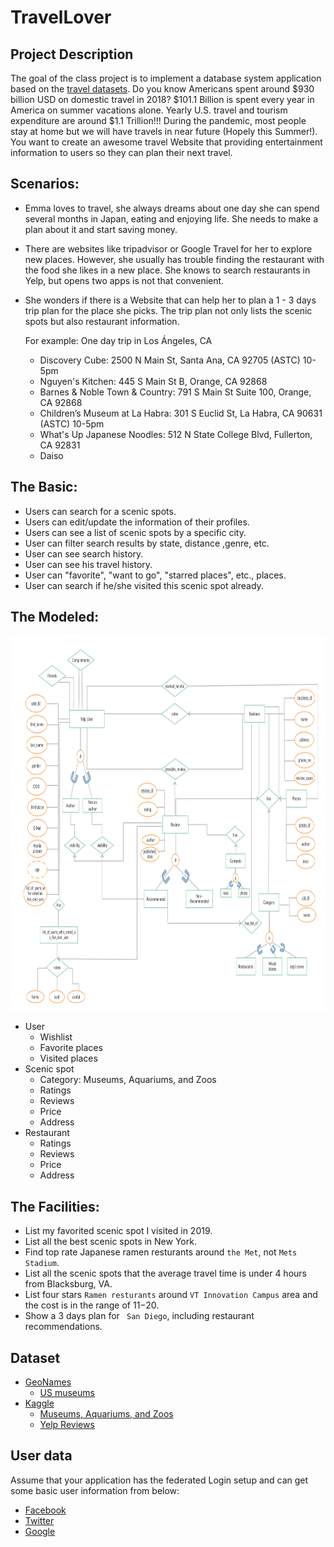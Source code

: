 # TravelLover

## Project Description
The goal of the class project is to implement a database system application based on the [travel datasets](Project3.md#dataset). Do you know Americans spent around $930 billion USD on domestic travel in 2018? $101.1 Billion is spent every year in America on summer vacations alone. Yearly U.S. travel and tourism expenditure are around $1.1 Trillion!!! During the pandemic, most people stay at home but we will have travels in near future (Hopely this Summer!). You want to create an awesome travel Website that providing entertainment information to users so they can plan their next travel.

## Scenarios:
* Emma loves to travel, she always dreams about one day she can spend several months in Japan, eating and enjoying life. She needs to make a plan about it and start saving money.
* There are websites like tripadvisor or Google Travel for her to explore new places. However, she usually has trouble finding the restaurant with the food she likes in a new place. She knows to search restaurants in Yelp, but opens two apps is not that convenient.
* She wonders if there is a Website that can help her to plan a 1 - 3 days trip plan for the place she picks. The trip plan not only lists the scenic spots but also restaurant information.

    For example: One day trip in Los Ángeles, CA

    * Discovery Cube: 2500 N Main St, Santa Ana, CA 92705 (ASTC) 10-5pm 
    * Nguyen's Kitchen: 445 S Main St B, Orange, CA 92868
    * Barnes & Noble Town & Country: 791 S Main St Suite 100, Orange, CA 92868
    * Children’s Museum at La Habra: 301 S Euclid St, La Habra, CA 90631 (ASTC) 10-5pm
    * What's Up Japanese Noodles: 512 N State College Blvd, Fullerton, CA 92831
    * Daiso

## The Basic:
* Users can search for a scenic spots.
* Users can edit/update the information of their profiles.
* Users can see a list of scenic spots by a specific city.
* User can filter search results by state, distance ,genre, etc.
* User can see search history.
* User can see his travel history.
* User can "favorite", "want to go", "starred places", etc., places.
* User can search if he/she visited this scenic spot already.

## The Modeled:

<img src="images/Yelp.png" alt="Yelp ER" width="1200" height="600">

* User
    * Wishlist
    * Favorite places
    * Visited places
* Scenic spot
    * Category: Museums, Aquariums, and Zoos
    * Ratings
    * Reviews
    * Price
    * Address
* Restaurant
    * Ratings
    * Reviews
    * Price
    * Address

## The Facilities:
* List my favorited scenic spot I visited in 2019.
* List all the best scenic spots in New York.
* Find top rate Japanese ramen resturants around `the Met`, not `Mets Stadium`.
* List all the scenic spots that the average travel time is under 4 hours from Blacksburg, VA.
* List four stars `Ramen resturants` around `VT Innovation Campus` area and the cost is in the range of $11-$20.
* Show a 3 days plan for ` San Diego`, including restaurant recommendations.

## Dataset
* [GeoNames](http://www.geonames.org/)
    * [US museums](http://www.geonames.org/search.html?q=museum&country=US)
* [Kaggle](https://www.kaggle.com/)
    * [Museums, Aquariums, and Zoos](https://www.kaggle.com/imls/museum-directory)
    * [Yelp Reviews](https://data.world/brianray/yelp-reviews)


## User data
Assume that your application has the federated Login setup and can get some basic user information from below:
* [Facebook](https://developers.facebook.com/docs/messenger-platform/identity/user-profile/#fields)
* [Twitter](https://developer.twitter.com/en/docs/twitter-api/v1/data-dictionary/object-model/user)
* [Google](https://developers.google.com/identity/sign-in/web/people)
